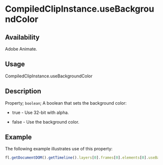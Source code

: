 # CompiledClipInstance.useBackgroundColor

## Availability

Adobe Animate.

## Usage

CompiledClipInstance.useBackgroundColor

## Description

Property; `boolean`; A boolean that sets the background color:

- true - Use 32-bit with alpha.

- false - Use the background color.

## Example

The following example illustrates use of this property:

```javascript
fl.getDocumentDOM().getTimeline().layers[0].frames[0].elements[0].useBackgroundColor = true;
```
